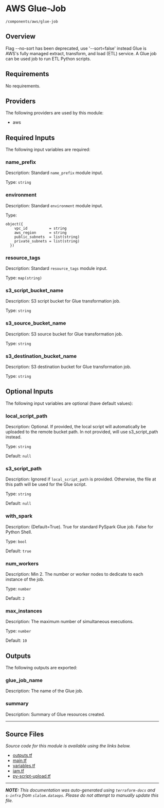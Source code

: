 
# AWS Glue-Job

`/components/aws/glue-job`

## Overview


Flag --no-sort has been deprecated, use '--sort=false' instead
Glue is AWS's fully managed extract, transform, and load (ETL) service. A Glue job can be used job to run ETL Python scripts.

## Requirements

No requirements.

## Providers

The following providers are used by this module:

- aws

## Required Inputs

The following input variables are required:

### name\_prefix

Description: Standard `name_prefix` module input.

Type: `string`

### environment

Description: Standard `environment` module input.

Type:

```hcl
object({
    vpc_id          = string
    aws_region      = string
    public_subnets  = list(string)
    private_subnets = list(string)
  })
```

### resource\_tags

Description: Standard `resource_tags` module input.

Type: `map(string)`

### s3\_script\_bucket\_name

Description: S3 script bucket for Glue transformation job.

Type: `string`

### s3\_source\_bucket\_name

Description: S3 source bucket for Glue transformation job.

Type: `string`

### s3\_destination\_bucket\_name

Description: S3 destination bucket for Glue transformation job.

Type: `string`

## Optional Inputs

The following input variables are optional (have default values):

### local\_script\_path

Description: Optional. If provided, the local script will automatically be uploaded to the remote bucket path. In not provided, will use s3\_script\_path instead.

Type: `string`

Default: `null`

### s3\_script\_path

Description: Ignored if `local_script_path` is provided. Otherwise, the file at this path will be used for the Glue script.

Type: `string`

Default: `null`

### with\_spark

Description: (Default=True). True for standard PySpark Glue job. False for Python Shell.

Type: `bool`

Default: `true`

### num\_workers

Description: Min 2. The number or worker nodes to dedicate to each instance of the job.

Type: `number`

Default: `2`

### max\_instances

Description: The maximum number of simultaneous executions.

Type: `number`

Default: `10`

## Outputs

The following outputs are exported:

### glue\_job\_name

Description: The name of the Glue job.

### summary

Description: Summary of Glue resources created.

---------------------

## Source Files

_Source code for this module is available using the links below._

* [outputs.tf](https://github.com/slalom-ggp/dataops-infra/tree/main//components/aws/glue-job/outputs.tf)
* [main.tf](https://github.com/slalom-ggp/dataops-infra/tree/main//components/aws/glue-job/main.tf)
* [variables.tf](https://github.com/slalom-ggp/dataops-infra/tree/main//components/aws/glue-job/variables.tf)
* [iam.tf](https://github.com/slalom-ggp/dataops-infra/tree/main//components/aws/glue-job/iam.tf)
* [py-script-upload.tf](https://github.com/slalom-ggp/dataops-infra/tree/main//components/aws/glue-job/py-script-upload.tf)

---------------------

_**NOTE:** This documentation was auto-generated using
`terraform-docs` and `s-infra` from `slalom.dataops`.
Please do not attempt to manually update this file._
